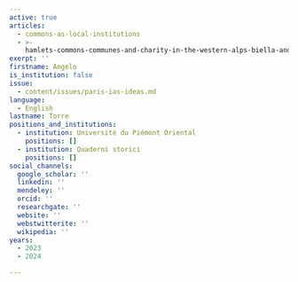 ```yaml
---
active: true
articles:
  - commons-as-local-institutions
  - >-
    hamlets-commons-communes-and-charity-in-the-western-alps-biella-and-ossola-16th-19th-centuries
exerpt: ''
firstname: Angelo
is_institution: false
issue:
  - content/issues/paris-ias-ideas.md
language:
  - English
lastname: Torre
positions_and_institutions:
  - institution: Université du Piémont Oriental
    positions: []
  - institution: Quaderni storici
    positions: []
social_channels:
  google_scholar: ''
  linkedin: ''
  mendeley: ''
  orcid: ''
  researchgate: ''
  website: ''
  webstwitterite: ''
  wikipedia: ''
years:
  - 2023
  - 2024

---
```

